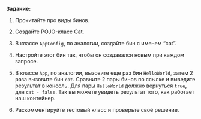 **Задание:**

1. Прочитайте про виды бинов.
    
2. Создайте POJO-класс Cat.
    
3. В классе `AppConfig`, по аналогии, создайте бин с именем “cat”.
    
4. Настройте этот бин так, чтобы он создавался новым при каждом запросе.
    
5. В классе `App`, по аналогии, вызовите еще раз бин `HelloWorld`, затем 2 раза вызовите бин `cat`. Сравните 2 пары бинов по ссылке и выведите результат в консоль. Для пары `HelloWorld` должно вернуться `true`, для `cat - false`. Так вы можете увидеть результат того, как работает наш контейнер.
    
6. Раскомментируйте тестовый класс и проверьте своё решение.
